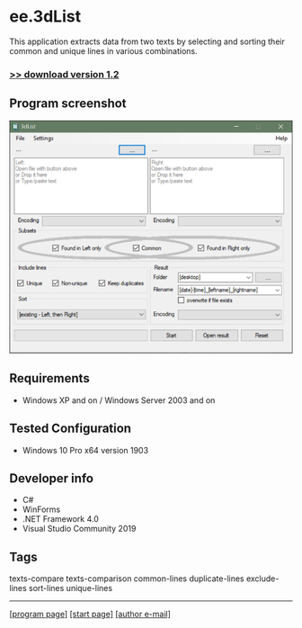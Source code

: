 # ee.3dList

This application extracts data from two texts by selecting and sorting their common and unique lines in various combinations.

### [>> download version 1.2](https://github.com/rytsikau/ee.3dList/raw/master/ee.3dList_1.2.zip)


## Program screenshot

<img src='https://github.com/rytsikau/ee.3dList/raw/master/screenshot.png'>


## Requirements

* Windows XP and on / Windows Server 2003 and on


## Tested Configuration

* Windows 10 Pro x64 version 1903


## Developer info

* C#
* WinForms
* .NET Framework 4.0
* Visual Studio Community 2019


## Tags

texts-compare texts-comparison common-lines duplicate-lines exclude-lines sort-lines unique-lines

---
[[program page]](https://rytsikau.github.io/ee.3dList) [[start page]](https://rytsikau.github.io) [[author e-mail]](mailto:y.rytsikau@gmail.com)

